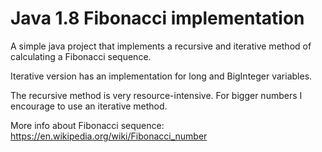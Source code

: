 # Java 1.8 Fibonacci implementation
A simple java project that implements a recursive and iterative method of calculating a Fibonacci sequence.

Iterative version has an implementation for long and BigInteger variables.

The recursive method is very resource-intensive. For bigger numbers I encourage to use an iterative method.

More info about Fibonacci sequence:
https://en.wikipedia.org/wiki/Fibonacci_number
